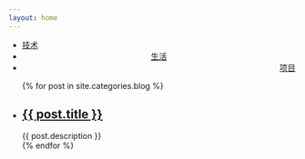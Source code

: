```yaml
---
layout: home
---
```


<div class="index-content blog">
    <div class="section">
        <!-- 首页的导航 -->
        <ul class="artical-cate">
            <li class="on"><a href="/"><span>技术</span></a></li>
            <li style="text-align:center"><a href="/opinion"><span>生活</span></a></li>
            <li style="text-align:right"><a href="/project"><span>项目</span></a></li>
        </ul>
        <!-- 首页红色的导航 -->
        <div class="cate-bar"><span id="cateBar"></span></div>
        <!-- 文章列表 -->
        <ul class="artical-list">
        {% for post in site.categories.blog %}
            <li>
                <h2><a href="{{ post.url }}">{{ post.title }}</a></h2>
                <div class="title-desc">{{ post.description }}</div>
            </li>
        {% endfor %}
        </ul>
    </div>
    <!-- 显示首页左侧的图片 -->
    <div class="aside">
    </div>
</div>

<!-- 百度统计代码 start -->
<script type="text/javascript">
var _bdhmProtocol = (("https:" == document.location.protocol) ? " https://" : " http://");
document.write(unescape("%3Cscript src='" + _bdhmProtocol + "hm.baidu.com/h.js%3F1248d51f06841e8dda82405c280d6597' type='text/javascript'%3E%3C/script%3E"));
</script>
<!-- 百度统计代码 end -->